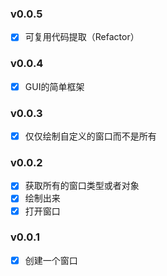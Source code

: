 ### v0.0.5

- [x] 可复用代码提取（Refactor）

### v0.0.4

- [x] GUI的简单框架

### v0.0.3

- [x] 仅仅绘制自定义的窗口而不是所有


### v0.0.2

- [x] 获取所有的窗口类型或者对象
- [x] 绘制出来
- [x] 打开窗口

### v0.0.1

- [x] 创建一个窗口